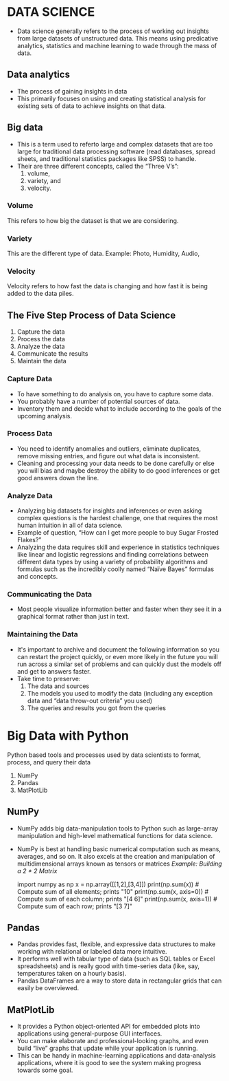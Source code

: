 # DATA SCIENCE
- Data science generally refers to the process of working out insights from large datasets of unstructured data. This means using predicative analytics, statistics and machine learning to wade through the mass of data.

## Data analytics 
- The process of gaining insights in data
- This primarily focuses on using and creating statistical analysis for existing sets of data to achieve insights on that data.


## Big data 
- This is a term used to referto large and complex datasets that are too large for traditional data processing software (read databases, spread sheets, and traditional statistics packages like SPSS) to handle.
- Their are three different concepts, called the “Three V’s”: 
	1. volume, 
	2. variety, and 
	3. velocity.

### Volume
This refers to how big the dataset is that we are considering.

### Variety
This are the different type of data. Example: Photo, Humidity, Audio, 

### Velocity
Velocity refers to how fast the data is changing and how fast it is being added to the data piles.


## The Five Step Process of Data Science
1. Capture the data
2. Process the data
3. Analyze the data
4. Communicate the results
5. Maintain the data

### Capture Data
- To have something to do analysis on, you have to capture some data. 
- You probably have a number of potential sources of data. 
- Inventory them and decide what to include according to the goals of the upcoming analysis.

### Process Data
- You need to identify anomalies and outliers, eliminate duplicates, remove missing entries, and figure out what data is inconsistent. 
- Cleaning and processing your data needs to be done carefully or else you will bias and maybe destroy the ability to do good inferences or get good answers down the line.

### Analyze Data
- Analyzing big datasets for insights and inferences or even asking complex questions is the hardest challenge, one that requires the most human intuition in all of data science. 
- Example of question, “How can I get more people to buy Sugar Frosted Flakes?”
- Analyzing the data requires skill and experience in statistics techniques like linear and logistic regressions and finding correlations between different data types by using a variety of probability algorithms and formulas such as the incredibly coolly named “Naïve Bayes” formulas and concepts.

### Communicating the Data
- Most people visualize information better and faster when they see it in a graphical format rather than just in text.

### Maintaining the Data
- It's important to archive and document the following information so you can restart the project quickly, or even more likely in the future you will run across a similar set of problems and can quickly dust the models off and get to answers faster.
- Take time to preserve:
	1. The data and sources
	2. The models you used to modify the data (including any exception data and “data throw-out criteria” you used)
	3. The queries and results you got from the queries



# Big Data with Python
Python based tools and processes used by data scientists to format, process, and query their data
1. NumPy
2. Pandas
3. MatPlotLib

## NumPy
- NumPy adds big data-manipulation tools to Python such as large-array manipulation and high-level mathematical functions for data science. 
- NumPy is best at handling basic numerical computation such as means, averages, and so on. It also
excels at the creation and manipulation of multidimensional arrays known as tensors or matrices
*Example: Building a 2 * 2 Matrix*

	import numpy as np
	x = np.array([[1,2],[3,4]])
	print(np.sum(x)) # Compute sum of all elements; prints "10"
	print(np.sum(x, axis=0)) # Compute sum of each column; prints "[4 6]"
	print(np.sum(x, axis=1)) # Compute sum of each row; prints "[3 7]"


## Pandas
- Pandas provides fast, flexible, and expressive data structures to make working with relational or labeled data more intuitive.
- It performs well with tabular type of data (such as SQL tables or Excel spreadsheets) and is really good with time-series data (like, say, temperatures taken on a hourly basis).
- Pandas DataFrames are a way to store data in rectangular grids that can easily be overviewed.


## MatPlotLib
- It provides a Python object-oriented API for embedded plots into applications using general-purpose GUI interfaces. 
- You can make elaborate and professional-looking graphs, and even build “live” graphs that update while your application is running.
- This can be handy in machine-learning applications and data-analysis applications, where it is good to see the system making progress towards some goal.
